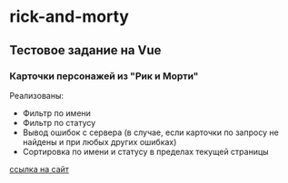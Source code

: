 # rick-and-morty

## Тестовое задание на Vue
### Карточки персонажей из "Рик и Морти"
Реализованы:
* Фильтр по имени
* Фильтр по статусу
* Вывод ошибок с сервера (в случае, если карточки по запросу не найдены и при любых других ошибках)
* Сортировка по имени и статусу в пределах текущей страницы

[ссылка на сайт](https://katkovatanya.github.io/rick-and-morty/)